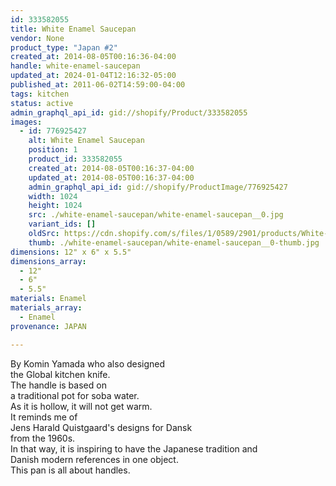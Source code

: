 ```yaml
---
id: 333582055
title: White Enamel Saucepan
vendor: None
product_type: "Japan #2"
created_at: 2014-08-05T00:16:36-04:00
handle: white-enamel-saucepan
updated_at: 2024-01-04T12:16:32-05:00
published_at: 2011-06-02T14:59:00-04:00
tags: kitchen
status: active
admin_graphql_api_id: gid://shopify/Product/333582055
images:
  - id: 776925427
    alt: White Enamel Saucepan
    position: 1
    product_id: 333582055
    created_at: 2014-08-05T00:16:37-04:00
    updated_at: 2014-08-05T00:16:37-04:00
    admin_graphql_api_id: gid://shopify/ProductImage/776925427
    width: 1024
    height: 1024
    src: ./white-enamel-saucepan/white-enamel-saucepan__0.jpg
    variant_ids: []
    oldSrc: https://cdn.shopify.com/s/files/1/0589/2901/products/White-Enamel-Saucepan.jpeg?v=1407212197
    thumb: ./white-enamel-saucepan/white-enamel-saucepan__0-thumb.jpg
dimensions: 12" x 6" x 5.5"
dimensions_array:
  - 12"
  - 6"
  - 5.5"
materials: Enamel
materials_array:
  - Enamel
provenance: JAPAN

---
```


By Komin Yamada who also designed  
the Global kitchen knife.  
The handle is based on  
a traditional pot for soba water.  
As it is hollow, it will not get warm.  
It reminds me of  
Jens Harald Quistgaard's designs for Dansk  
from the 1960s.  
In that way, it is inspiring to have the Japanese tradition and  
Danish modern references in one object.  
This pan is all about handles.